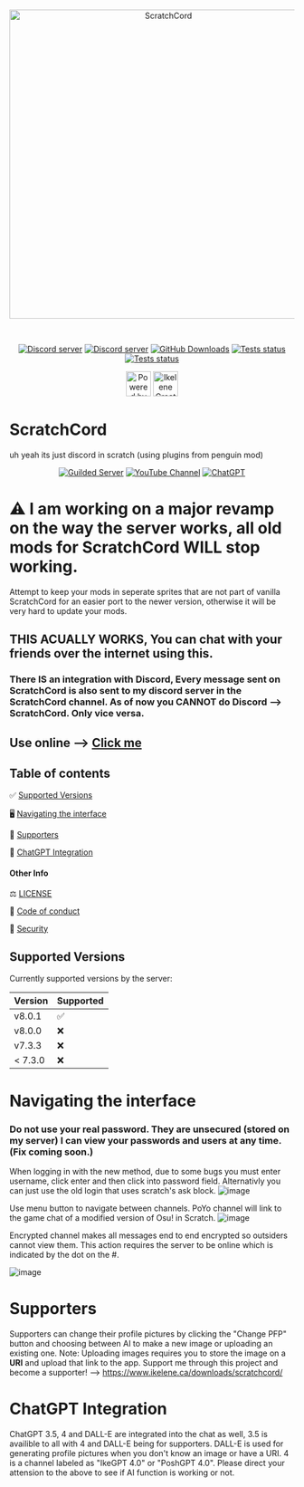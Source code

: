 <div align="center">
	<br />
	<p>
		<a href="ikelene.ca/scratchcord"><img src="https://github.com/Ikelene/ScratchCord/assets/170349413/822f5a0a-65d2-4e81-af88-2a3c9cb926b7" width="546" alt="ScratchCord" /></a>
	</p>
	<br />
	<p>
		<a href="https://guilded.gg/ikelene"><img src="https://camo.githubusercontent.com/77effe5d7a26892e2b1162c882acc96181c750dddec426d48787b21f332d8958/68747470733a2f2f696d672e736869656c64732e696f2f62616467652f6d6164655f776974682d2545322539442541342d7265643f7374796c653d666f722d7468652d6261646765266c6162656c436f6c6f723d6f72616e6765" alt="Discord server" /></a>
		<a href="https://guilded.gg/ikelene"><img src="https://img.shields.io/badge/chat-16%20members-yellow?style=for-the-badge&logo=guilded&logoColor=white" alt="Discord server" /></a>
		<a href="https://github.com/Ikelene/ScratchCord/releases"><img src="https://img.shields.io/github/downloads/Ikelene/ScratchCord/total?style=for-the-badge" alt="GitHub Downloads" /></a>
		<a href="https://github.com/Ikelene/ScratchCord/releases"><img src="https://img.shields.io/badge/Server%20Status-online-brightgreen?style=for-the-badge" alt="Tests status" /></a>
    <a href="https://github.com/Ikelene/ScratchCord/issues"><img src="https://img.shields.io/github/issues/Ikelene/ScratchCord?style=for-the-badge" alt="Tests status" />
	</p>
	<p>
		<a href="https://penguinmod.com"><img src="https://img.shields.io/badge/Powered%20By-PenguinMod-blue?style=for-the-badge&logo=scratch&logoColor=white" alt="Powered by PenguinMod" height="44" /></a>
		<a href="ikelene.ca"><img src="https://github.com/Ikelene/ScratchCord/assets/170349413/4375dd10-b2e2-4630-ab07-4e5d68126c78" alt="Ikelene Created" height="44" /></a>
	</p>
</div>

# ScratchCord
uh yeah its just discord in scratch (using plugins from penguin mod)
<div align="center">
	<p>
		<a href="https://guilded.gg/ikelene"><img src="https://img.shields.io/badge/Chat-Join!-yellow?logo=guilded&logoColor=white" alt="Guilded Server" /></a>
		<a href="https://youtube.com/@ikelene69"><img src="https://img.shields.io/badge/YouTube-%5BIkelene%5D-red?logo=youtube&logoColor=white" alt="YouTube Channel" /></a>
		<a href="https://youtube.com/@ikelene69"><img src="https://img.shields.io/badge/ChatGPT-online-green?logo=openai&logoColor=white" alt="ChatGPT" /></a>
	</p>
</div>

# ⚠️ I am working on a major revamp on the way the server works, all old mods for ScratchCord WILL stop working.

Attempt to keep your mods in seperate sprites that are not part of vanilla ScratchCord for an easier port to the newer version, otherwise it will be very hard to update your mods.

## THIS ACUALLY WORKS, You can chat with your friends over the internet using this.

### There IS an integration with Discord, Every message sent on ScratchCord is also sent to my discord server in the ScratchCord channel. As of now you CANNOT do Discord --> ScratchCord. Only vice versa.

## Use online --> [Click me](https://ikelene.ca/content/ScratchCord.html)

## Table of contents
✅ [Supported Versions](/README.md#supported-versions)

🖥️ [Navigating the interface](/README.md#navigating-the-interface)

🥇 [Supporters](/README.md#supporters)

💬 [ChatGPT Integration](/README.md#chatgpt-integration)

#### Other Info

⚖️ [LICENSE](/LICENSE)

🤝 [Code of conduct](/CODE_OF_CONDUCT.md)

🔐 [Security](/SECURITY.md)

## Supported Versions

Currently supported versions by the server:

| Version | Supported          |
| ------- | ------------------ |
| v8.0.1  | :white_check_mark: |
| v8.0.0  | :x:                |
| v7.3.3  | :x:                |
| < 7.3.0 | :x:                |

# Navigating the interface

### Do not use your real password. They are unsecured (stored on my server) I can view your passwords and users at any time. (Fix coming soon.)
When logging in with the new method, due to some bugs you must enter username, click enter and then click into password field.
Alternativly you can just use the old login that uses scratch's ask block.
![image](https://github.com/Ikelene/ScratchCord/assets/170349413/d5c8a71b-9fae-45ee-aa00-5305ddb4ccdf)

Use menu button to navigate between channels. PoYo channel will link to the game chat of a modified version of Osu! in Scratch.
![image](https://github.com/Ikelene/ScratchCord/assets/170349413/8b5e37ee-baa1-4e55-bba7-a346d05ff059)

Encrypted channel makes all messages end to end encrypted so outsiders cannot view them. This action requires the server to be online which is indicated by the dot on the #.

![image](https://github.com/Ikelene/ScratchCord/assets/170349413/e5d6435c-3dee-4904-91e1-a9f503c2abb0)

# Supporters

Supporters can change their profile pictures by clicking the "Change PFP" button and choosing between AI to make a new image or uploading an existing one. Note: Uploading images requires you to store the image on a **URI** and upload that link to the app.
Support me through this project and become a supporter! --> https://www.ikelene.ca/downloads/scratchcord/

# ChatGPT Integration

ChatGPT 3.5, 4 and DALL-E are integrated into the chat as well, 3.5 is availible to all with 4 and DALL-E being for supporters. DALL-E is used for generating profile pictures when you don't know an image or have a URI. 4 is a channel labeled as "IkeGPT 4.0" or "PoshGPT 4.0". Please direct your attension to the above to see if AI function is working or not.

